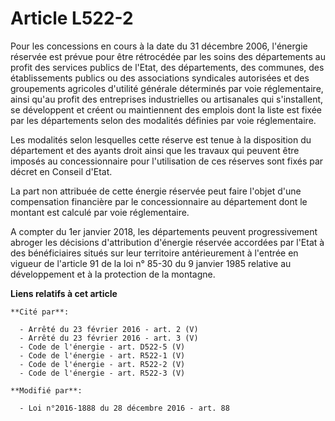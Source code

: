 # Article L522-2

Pour les concessions en cours à la date du 31 décembre 2006, l'énergie réservée est prévue pour être rétrocédée par les soins
des départements au profit des services publics de l'Etat, des départements, des communes, des établissements publics ou des
associations syndicales autorisées et des groupements agricoles d'utilité générale déterminés par voie réglementaire, ainsi
qu'au profit des entreprises industrielles ou artisanales qui s'installent, se développent et créent ou maintiennent des
emplois dont la liste est fixée par les départements selon des modalités définies par voie réglementaire. 

Les modalités selon lesquelles cette réserve est tenue à la disposition du département et des ayants droit ainsi que les
travaux qui peuvent être imposés au concessionnaire pour l'utilisation de ces réserves sont fixés par décret en Conseil
d'Etat. 

La part non attribuée de cette énergie réservée peut faire l'objet d'une compensation financière par le concessionnaire au
département dont le montant est calculé par voie réglementaire. 

A compter du 1er janvier 2018, les départements peuvent progressivement abroger les décisions d'attribution d'énergie
réservée accordées par l'Etat à des bénéficiaires situés sur leur territoire antérieurement à l'entrée en vigueur de
l'article 91 de la loi n° 85-30 du 9 janvier 1985 relative au développement et à la protection de la montagne.

**Liens relatifs à cet article**

	**Cité par**:

	  - Arrêté du 23 février 2016 - art. 2 (V)
	  - Arrêté du 23 février 2016 - art. 3 (V)
	  - Code de l'énergie - art. D522-5 (V)
	  - Code de l'énergie - art. R522-1 (V)
	  - Code de l'énergie - art. R522-2 (V)
	  - Code de l'énergie - art. R522-3 (V)

	**Modifié par**:

	  - Loi n°2016-1888 du 28 décembre 2016 - art. 88
